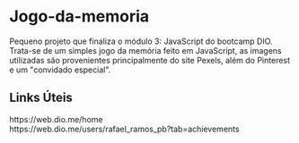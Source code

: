 # Jogo-da-memoria
Pequeno projeto que finaliza o módulo 3: JavaScript do bootcamp DIO. <br>
Trata-se de um simples jogo da memória feito em JavaScript, as imagens utilizadas são provenientes principalmente do site Pexels, além do Pinterest e um "convidado especial".

<h2>Links Úteis</h2>
https://web.dio.me/home <br>
https://web.dio.me/users/rafael_ramos_pb?tab=achievements
